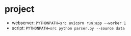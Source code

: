 # project

- webserver: `PYTHONPATH=src uvicorn run:app --worker 1`
- script: `PYTHONPATH=src python parser.py --source data`